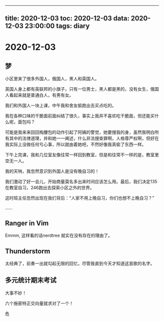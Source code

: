 
---
title: 2020-12-03
toc: 2020-12-03
data: 2020-12-03 23:00:00
tags: diary
---


# 2020-12-03

## 梦

小区里来了很多外国人，俄国人，黑人和英国人。

英国人身上都有英联邦的小旗子，只有一位男士，黑人都是黑的，没有女生，俄国人看起来就是普通白人，有男有女。

我们和外国人一块上课，中午我和舍友偷跑出去买点吃的。

我在各种口味的干脆面前面纠结了很久，事实上我并不喜欢吃干脆面，但还能买什么呢，面包吗？

可能是我来来回回掏腰包的动作引起了阿姨的警觉，她要搜我的身，虽然我明白所有其中的法律道理，并和她一一阐述，什么非法搜查罪啊，人格尊严权啊，但好在我实际上没做任何亏心事，所以就由着她吧，不然好像我真偷了东西一样。

下午上完课，我和几位室友像往常一样回到教室，但是和往常不一样的是，教室里空无一人。

我的天呐，我忽然意识到外国人是没有晚自习的！

我们激动了好一会儿，开始商量莫名多出来时间应该怎么用。最后，我们决定135 在教室自习，246跑出去探索小区之外的世界。

这时班主任忽然出现在我们背后：“人家不用上晚自习，你们也想不上晚自习？”

……

## Ranger in Vim

Emmm, 这样看的话nerdtree 就实在没有存在的理由了。

## Thunderstorm

太经典了，前奏一出就勾起无限的回忆，尽管我直到今天才知道这首歌的名字。

## 多元统计期末考试

大事不妙！

六个施密特正交向量就求对了一个！

危



